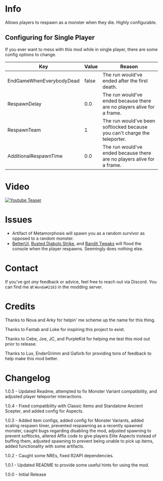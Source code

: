 ﻿
# Info

Allows players to respawn as a monster when they die. Highly configurable.

## Configuring for Single Player

If you ever want to mess with this mod while in single player, there are some config options to change.

| Key | Value | Reason |
|---|---|---|
|EndGameWhenEverybodyDead|false|The run would've ended after the first death.|
|RespawnDelay|0.0|The run would've ended because there are no players alive for a frame.|
|RespawnTeam|1|The run would've been softlocked because you can't charge the teleporter.|
|AdditionalRespawnTime|0.0|The run would've ended because there are no players alive for a frame.|

# Video

[![Youtube Teaser](https://img.youtube.com/vi/4BdSJ4V8CPI/0.jpg)](https://www.youtube.com/watch?v=4BdSJ4V8CPI)

# Issues

- Artifact of Metamorphosis will spawn you as a random survivor as opposed to a random monster.
- [BetterUI](https://thunderstore.io/package/XoXFaby/BetterUI/), [Busted Diabolo Strike](https://thunderstore.io/package/farofus/Captain_Busted_Diablo_Strike/), and [Bandit Tweaks](https://thunderstore.io/package/Moffein/Bandit_Tweaks/) will flood the console when the player respawns. Seemingly does nothing else.

# Contact

If you've got *any* feedback or advice, feel free to reach out via Discord. You can find me at `Wonda#2183` in the modding server.

# Credits

Thanks to Nova and Arky for helpin' me scheme up the name for this thing.

Thanks to Fantab and Loke for inspiring this project to exist. 

Thanks to Cebe, Joe, JC, and PurpleKid for helping me test this mod out prior to release.

Thanks to Lux, EnderGrimm and Gaforb for providing tons of feedback to help make this mod better.

# Changelog

1.0.5 - Updated Readme, attempted to fix Monster Variant compatibility, and adjusted player teleporter interactions.

1.0.4 - Fixed compatibility with Classic Items and Standalone Ancient Scepter, and added config for Aspects.

1.0.3 - Added item configs, added config for Monster Variants, added scaling respawn timer, prevented respawning as a recently spawned monster, caught bugs regarding disabling the mod, adjusted spawning to prevent softlocks, altered Affix code to give players Elite Aspects instead of buffing them, adjusted spawning to prevent being unable to pick up items, added functionality with some artifacts.

1.0.2 - Caught some NREs, fixed R2API dependencies.

1.0.1 - Updated README to provide some useful hints for using the mod.

1.0.0 - Initial Release